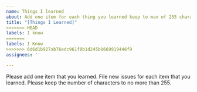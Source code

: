 ```yaml
---
name: Things I learned
about: Add one item for each thing you learned keep to max of 255 characters
title: "[Things I Learned]"
<<<<<<< HEAD
labels: I know
=======
labels: I Know
>>>>>>> 6d6d1b927ab76edc961f0b1d245b0669919446f9
assignees: ''

---
```


Please add one item that you learned.  File new issues for each item that you learned.  Please keep the number of characters to no more than 255.
